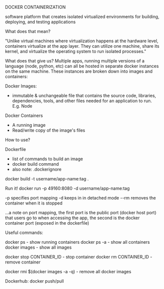DOCKER CONTAINERIZATION

software platform that creates isolated virtualized environments for building, deploying, and testing applications

What does that mean?

"Unlike virtual machines where virtualization happens at the hardware level, containers virtualize at the app layer. They can utilize one machine, share its kernel, and virtualize the operating system to run isolated processes."


What does that give us?  Multiple apps, running multiple versions of a language (node, python, etc) can all be hosted in separate docker instances on the same machine.  These instances are broken down into images and containers:

Docker Images:
- immutable & unchangeable file that contains the source code, libraries, dependencies, tools, and other files needed for an application to run.  E.g. Node

Docker Containers
- A running image
- Read/write copy of the image's files



How to use?

Dockerfile
- list of commands to build an image
- docker build command
- also note: .dockerignore

docker build -t username/app-name:tag .

Run it!
docker run -p 49160:8080 -d username/app-name:tag


-p specifies port mapping
-d keeps in in detached mode
--rm removes the container when it is stopped

...a note on port mapping, the first port is the public port (docker host port) that users go to when accessing the app, the second is the docker container port (exposed in the dockerfile)

Useful commands:

docker ps - show running containers
docker ps -a - show all containers
docker images - show all images

docker stop CONTAINER_ID - stop container
docker rm CONTAINER_ID - remove container

docker rmi $(docker images -a -q) - remove all docker images

Dockerhub:
docker push/pull